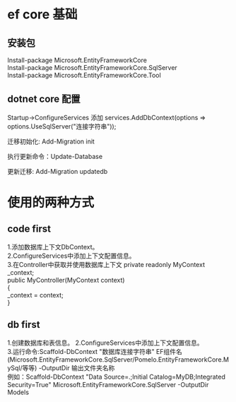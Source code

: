 # ef core 基础

## 安装包
Install-package Microsoft.EntityFrameworkCore  
Install-package Microsoft.EntityFrameworkCore.SqlServer  
Install-package Microsoft.EntityFrameworkCore.Tool    

## dotnet core 配置
Startup->ConfigureServices 添加  services.AddDbContext<UserContext>(options => options.UseSqlServer("连接字符串"));    

迁移初始化: Add-Migration init  

执行更新命令：Update-Database  

更新迁移: Add-Migration updatedb

# 使用的两种方式

## code first
1.添加数据库上下文DbContext。  
2.ConfigureServices中添加上下文配置信息。  
3.在Controller中获取并使用数据库上下文
private readonly MyContext _context;  
public MyController(MyContext context)  
{  
    _context = context;  
}  

## db first
1.创建数据库和表信息。
2.ConfigureServices中添加上下文配置信息。  
3.运行命令:Scaffold-DbContext "数据库连接字符串" EF组件名(Microsoft.EntityFrameworkCore.SqlServer/Pomelo.EntityFrameworkCore.MySql/等等) -OutputDir 输出文件夹名称  
例如：Scaffold-DbContext "Data Source=.;Initial Catalog=MyDB;Integrated Security=True" Microsoft.EntityFrameworkCore.SqlServer -OutputDir Models  










